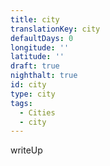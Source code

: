 ```yaml
---
title: city
translationKey: city
defaultDays: 0
longitude: ''
latitude: ''
draft: true
nighthalt: true
id: city
type: city
tags:
  - Cities
  - city
---
```

writeUp